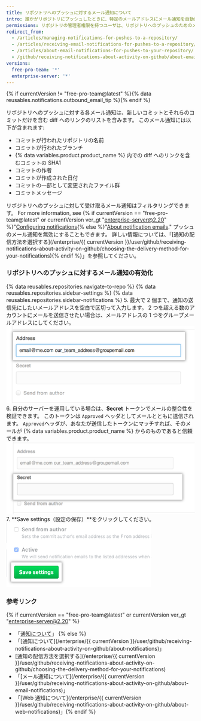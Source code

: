 ```yaml
---
title: リポジトリへのプッシュに対するメール通知について
intro: 誰かがリポジトリにプッシュしたときに、特定のメールアドレスにメール通知を自動的に送信するように設定できます。
permissions: リポジトリの管理者権限を持つユーザは、リポジトリへのプッシュのためのメール通知を有効にできます。
redirect_from:
  - /articles/managing-notifications-for-pushes-to-a-repository/
  - /articles/receiving-email-notifications-for-pushes-to-a-repository/
  - /articles/about-email-notifications-for-pushes-to-your-repository/
  - /github/receiving-notifications-about-activity-on-github/about-email-notifications-for-pushes-to-your-repository
versions:
  free-pro-team: '*'
  enterprise-server: '*'
---
```


{% if currentVersion != "free-pro-team@latest" %}{% data reusables.notifications.outbound_email_tip %}{% endif %}

リポジトリへのプッシュに対する各メール通知は、新しいコミットとそれらのコミットだけを含む diff へのリンクのリストを含みます。 このメール通知には以下が含まれます:

- コミットが行われたリポジトリの名前
- コミットが行われたブランチ
- {% data variables.product.product_name %} 内での diff へのリンクを含むコミットの SHA1
- コミットの作者
- コミットが作成された日付
- コミットの一部として変更されたファイル群
- コミットメッセージ

リポジトリへのプッシュに対して受け取るメール通知はフィルタリングできます。 For more information, see {% if currentVersion == "free-pro-team@latest" or currentVersion ver_gt "enterprise-server@2.20" %}"[Configuring notifications](/github/managing-subscriptions-and-notifications-on-github/configuring-notifications#filtering-email-notifications){% else %}"[About notification emails](/github/receiving-notifications-about-activity-on-github/about-email-notifications)." プッシュのメール通知を無効にすることもできます。 詳しい情報については、「[通知の配信方法を選択する](/enterprise/{{ currentVersion }}/user/github/receiving-notifications-about-activity-on-github/choosing-the-delivery-method-for-your-notifications){% endif %}」を参照してください。

### リポジトリへのプッシュに対するメール通知の有効化

{% data reusables.repositories.navigate-to-repo %}
{% data reusables.repositories.sidebar-settings %}
{% data reusables.repositories.sidebar-notifications %}
5. 最大で 2 個まで、通知の送信先にしたいメールアドレスを空白で区切って入力します。 2 つを超える数のアカウントにメールを送信させたい場合は、メールアドレスの 1 つをグループメールアドレスにしてください。 ![メールアドレスのテキストボックス](/assets/images/help/settings/email_services_addresses.png)
6. 自分のサーバーを運用している場合は、**Secret** トークンでメールの整合性を検証できます。 このトークンは `Approved` ヘッダとしてメールとともに送信されます。 `Approved`ヘッダが、あなたが送信したトークンにマッチすれば、そのメールが {% data variables.product.product_name %} からのものであると信頼できます。 ![メールのシークレットテキストボックス](/assets/images/help/settings/email_services_token.png)
7. **Save settings（設定の保存）**をクリックしてください。 ![設定保存のボタン](/assets/images/help/settings/save_notification_settings.png)

### 参考リンク
{% if currentVersion == "free-pro-team@latest" or currentVersion ver_gt "enterprise-server@2.20" %}
- 「[通知について](/github/managing-subscriptions-and-notifications-on-github/about-notifications)」
{% else %}
- 「[通知について](/enterprise/{{ currentVersion }}/user/github/receiving-notifications-about-activity-on-github/about-notifications)」
- [通知の配信方法を選択する](/enterprise/{{ currentVersion }}/user/github/receiving-notifications-about-activity-on-github/choosing-the-delivery-method-for-your-notifications)
- 「[メール通知について](/enterprise/{{ currentVersion }}/user/github/receiving-notifications-about-activity-on-github/about-email-notifications)」
- 「[Web 通知について](/enterprise/{{ currentVersion }}/user/github/receiving-notifications-about-activity-on-github/about-web-notifications)」{% endif %}
